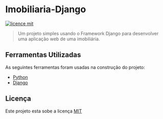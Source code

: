 # Imobiliaria-Django

[![licence mit](https://img.shields.io/badge/licence-MIT-turquoise)](LICENSE)

> Um projeto simples usando o Framework Django para desenvolver uma aplicação web de uma imobiliária.

## Ferramentas Utilizadas

As seguintes ferramentas foram usadas na construção do projeto:

- [Python](https://www.python.org/)
- [Django](https://www.djangoproject.com/)

## Licença

Este projeto esta sobe a licença [MIT](LICENSE)
